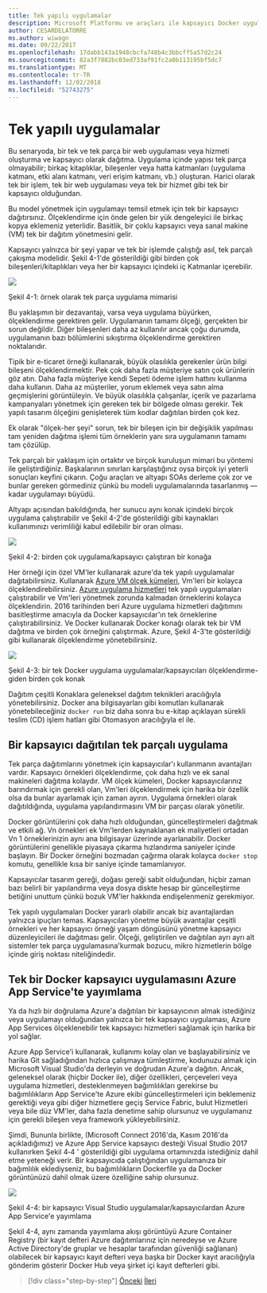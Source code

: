 ```yaml
---
title: Tek yapılı uygulamalar
description: Microsoft Platformu ve araçları ile kapsayıcı Docker uygulaması yaşam
author: CESARDELATORRE
ms.author: wiwagn
ms.date: 09/22/2017
ms.openlocfilehash: 17dabb143a1948cbcfa748b4c3bbcff5a57d2c24
ms.sourcegitcommit: 82a3f7882bc03ed733af91fc2a0b113195bf5dc7
ms.translationtype: MT
ms.contentlocale: tr-TR
ms.lasthandoff: 12/02/2018
ms.locfileid: "52743275"
---
```

# <a name="monolithic-applications"></a>Tek yapılı uygulamalar

Bu senaryoda, bir tek ve tek parça bir web uygulaması veya hizmeti oluşturma ve kapsayıcı olarak dağıtma. Uygulama içinde yapısı tek parça olmayabilir; birkaç kitaplıklar, bileşenler veya hatta katmanları (uygulama katmanı, etki alanı katmanı, veri erişim katmanı, vb.) oluşturan. Harici olarak tek bir işlem, tek bir web uygulaması veya tek bir hizmet gibi tek bir kapsayıcı olduğundan.

Bu model yönetmek için uygulamayı temsil etmek için tek bir kapsayıcı dağıtırsınız. Ölçeklendirme için önde gelen bir yük dengeleyici ile birkaç kopya eklemeniz yeterlidir. Basitlik, bir çoklu kapsayıcı veya sanal makine (VM) tek bir dağıtım yönetmesini gelir.

Kapsayıcı yalnızca bir şeyi yapar ve tek bir işlemde çalıştığı asıl, tek parçalı çakışma modelidir. Şekil 4-1'de gösterildiği gibi birden çok bileşenleri/kitaplıkları veya her bir kapsayıcı içindeki iç Katmanlar içerebilir.

![](./media/image1.png)

Şekil 4-1: örnek olarak tek parça uygulama mimarisi

Bu yaklaşımın bir dezavantajı, varsa veya uygulama büyürken, ölçeklendirme gerektiren gelir. Uygulamanın tamamı ölçeği, gerçekten bir sorun değildir. Diğer bileşenleri daha az kullanılır ancak çoğu durumda, uygulamanın bazı bölümlerini sıkıştırma ölçeklendirme gerektiren noktalarıdır.

Tipik bir e-ticaret örneği kullanarak, büyük olasılıkla gerekenler ürün bilgi bileşeni ölçeklendirmektir. Pek çok daha fazla müşteriye satın çok ürünlerin göz atın. Daha fazla müşteriye kendi Sepeti ödeme işlem hattını kullanma daha kullanın. Daha az müşteriler, yorum eklemek veya satın alma geçmişlerini görüntüleyin. Ve büyük olasılıkla çalışanlar, içerik ve pazarlama kampanyaları yönetmek için gereken tek bir bölgede olması gerekir. Tek yapılı tasarım ölçeğini genişleterek tüm kodlar dağıtılan birden çok kez.

Ek olarak "ölçek-her şeyi" sorun, tek bir bileşen için bir değişiklik yapılması tam yeniden dağıtma işlemi tüm örneklerin yanı sıra uygulamanın tamamı tam çözülüp.

Tek parçalı bir yaklaşım için ortaktır ve birçok kuruluşun mimari bu yöntemi ile geliştirdiğiniz. Başkalarının sınırları karşılaştığınız oysa birçok iyi yeterli sonuçları keyfini çıkarın. Çoğu araçları ve altyapı SOAs derleme çok zor ve bunlar gereken görmediniz çünkü bu modeli uygulamalarında tasarlanmış — kadar uygulamayı büyüdü.

Altyapı açısından bakıldığında, her sunucu aynı konak içindeki birçok uygulama çalıştırabilir ve Şekil 4-2'de gösterildiği gibi kaynakları kullanımınızı verimliliği kabul edilebilir bir oran olması.

![](./media/image2.png)

Şekil 4-2: birden çok uygulama/kapsayıcı çalıştıran bir konağa

Her örneği için özel VM'ler kullanarak azure'da tek yapılı uygulamalar dağıtabilirsiniz. Kullanarak [Azure VM ölçek kümeleri](https://docs.microsoft.com/azure/virtual-machine-scale-sets/), Vm'leri bir kolayca ölçeklendirebilirsiniz. [Azure uygulama hizmetleri](https://azure.microsoft.com/services/app-service/) tek yapılı uygulamaları çalıştırabilir ve Vm'leri yönetmek zorunda kalmadan örneklerini kolayca ölçeklendirin. 2016 tarihinden beri Azure uygulama hizmetleri dağıtımını basitleştirme amacıyla da Docker kapsayıcılar'ın tek örneklerine çalıştırabilirsiniz. Ve Docker kullanarak Docker konağı olarak tek bir VM dağıtma ve birden çok örneğini çalıştırmak. Azure, Şekil 4-3'te gösterildiği gibi kullanarak ölçeklendirme yönetebilirsiniz.

![](./media/image3.png)

Şekil 4-3: bir tek Docker uygulama uygulamalar/kapsayıcıları ölçeklendirme-giden birden çok konak

Dağıtım çeşitli Konaklara geleneksel dağıtım teknikleri aracılığıyla yönetebilirsiniz. Docker ana bilgisayarları gibi komutları kullanarak yönetebileceğiniz `docker run` biz daha sonra bu e-kitap açıklayan sürekli teslim (CD) işlem hatları gibi Otomasyon aracılığıyla el ile.

## <a name="monolithic-application-deployed-as-a-container"></a>Bir kapsayıcı dağıtılan tek parçalı uygulama

Tek parça dağıtımlarını yönetmek için kapsayıcılar'ı kullanmanın avantajları vardır. Kapsayıcı örnekleri ölçeklendirme, çok daha hızlı ve ek sanal makineleri dağıtma kolaydır. VM ölçek kümeleri, Docker kapsayıcılarınız barındırmak için gerekli olan, Vm'leri ölçeklendirmek için harika bir özellik olsa da bunlar ayarlamak için zaman ayırın. Uygulama örnekleri olarak dağıtıldığında, uygulama yapılandırmasını VM bir parçası olarak yönetilir.

Docker görüntülerini çok daha hızlı olduğundan, güncelleştirmeleri dağıtmak ve etkili ağ. Vn örnekleri ek Vm'lerden kaynaklanan ek maliyetleri ortadan Vn 1 örneklerinizin aynı ana bilgisayar üzerinde ayarlanabilir. Docker görüntülerini genellikle piyasaya çıkarma hızlandırma saniyeler içinde başlayın. Bir Docker örneğini bozmadan çağırma olarak kolayca `docker stop` komutu, genellikle kısa bir saniye içinde tamamlanıyor.

Kapsayıcılar tasarım gereği, doğası gereği sabit olduğundan, hiçbir zaman bazı belirli bir yapılandırma veya dosya diskte hesap bir güncelleştirme betiğini unuttum çünkü bozuk VM'ler hakkında endişelenmeniz gerekmiyor.

Tek yapılı uygulamaları Docker yararlı olabilir ancak biz avantajlardan yalnızca ipuçları temas. Kapsayıcıları yönetme büyük avantajlar çeşitli örnekleri ve her kapsayıcı örneği yaşam döngüsünü yönetme kapsayıcı düzenleyicileri ile dağıtması gelir. Ölçeği, geliştirilen ve dağıtılan ayrı ayrı alt sistemler tek parça uygulamasına'kurmak bozucu, mikro hizmetlerin bölge içinde giriş noktası niteliğindedir.

## <a name="publishing-a-single-docker-container-app-to-azure-app-service"></a>Tek bir Docker kapsayıcı uygulamasını Azure App Service'te yayımlama

Ya da hızlı bir doğrulama Azure'a dağıtılan bir kapsayıcının almak istediğiniz veya uygulamayı olduğundan yalnızca bir tek kapsayıcı uygulaması, Azure App Services ölçeklenebilir tek kapsayıcı hizmetleri sağlamak için harika bir yol sağlar.

Azure App Service'i kullanarak, kullanımı kolay olan ve başlayabilirsiniz ve harika Git sağladığından hızlıca çalışmaya tümleştirme, kodunuzu almak için Microsoft Visual Studio'da derleyin ve doğrudan Azure'a dağıtın. Ancak, geleneksel olarak (hiçbir Docker ile), diğer özellikleri, çerçeveleri veya uygulama hizmetleri, desteklenmeyen bağımlılıkları gerekirse bu bağımlılıkların App Service'te Azure ekibi güncelleştirmeleri için beklemeniz gerektiği veya gibi diğer hizmetlere geçiş Service Fabric, bulut Hizmetleri veya bile düz VM'ler, daha fazla denetime sahip olursunuz ve uygulamanız için gerekli bileşen veya framework yükleyebilirsiniz.

Şimdi, Bununla birlikte, (Microsoft Connect 2016'da, Kasım 2016'da açıkladığımız) ve Azure App Service kapsayıcı desteği Visual Studio 2017 kullanırken Şekil 4‑4 ' gösterildiği gibi uygulama ortamınızda istediğiniz dahil etme yeteneği verir. Bir kapsayıcıda çalıştığından uygulamanıza bir bağımlılık eklediyseniz, bu bağımlılıkların Dockerfile ya da Docker görüntünüzü dahil olmak üzere özelliğine sahip olursunuz.

![](./media/image4.png)

Şekil 4-4: bir kapsayıcı Visual Studio uygulamalar/kapsayıcılardan Azure App Service'e yayımlama

Şekil 4-4, aynı zamanda yayımlama akışı görüntüyü Azure Container Registry (bir kayıt defteri Azure dağıtımlarınız için neredeyse ve Azure Active Directory'de gruplar ve hesaplar tarafından güvenliği sağlanan) olabilecek bir kapsayıcı kayıt defteri veya başka bir Docker kayıt aracılığıyla gönderim gösterir Docker Hub veya şirket içi kayıt defterleri gibi.

>[!div class="step-by-step"]
>[Önceki](common-container-design-principles.md)
>[İleri](state-and-data-in-docker-applications.md)